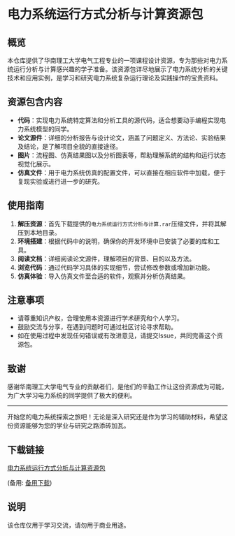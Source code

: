 # 电力系统运行方式分析与计算资源包

## 概览
本仓库提供了华南理工大学电气工程专业的一项课程设计资源，专为那些对电力系统运行分析与计算感兴趣的学子准备。该资源包详尽地展示了电力系统分析的关键技术和应用实例，是学习和研究电力系统复杂运行理论及实践操作的宝贵资料。

## 资源包含内容
- **代码**：实现电力系统特定算法和分析工具的源代码，适合想要动手编程实现电力系统模型的同学。
- **论文源件**：详细的分析报告与设计论文，涵盖了问题定义、方法论、实验结果及结论，是了解项目全貌的直接途径。
- **图片**：流程图、仿真结果图以及分析图表等，帮助理解系统的结构和运行状态视觉化展示。
- **仿真文件**：用于电力系统仿真的配置文件，可以直接在相应软件中加载，便于复现实验或进行进一步的研究。

## 使用指南
1. **解压资源**：首先下载提供的`电力系统运行方式分析与计算.rar`压缩文件，并将其解压到本地目录。
2. **环境搭建**：根据代码中的说明，确保你的开发环境中已安装了必要的库和工具。
3. **阅读文档**：详细阅读论文源件，理解项目的背景、目的以及方法。
4. **浏览代码**：通过代码学习具体的实现细节，尝试修改参数或增加新功能。
5. **仿真体验**：导入仿真文件至合适的软件，观察并分析仿真结果。

## 注意事项
- 请尊重知识产权，合理使用本资源进行学术研究和个人学习。
- 鼓励交流与分享，在遇到问题时可通过社区讨论寻求帮助。
- 如在使用过程中发现任何错误或有改进意见，请提交Issue，共同完善这个资源包。

## 致谢
感谢华南理工大学电气专业的贡献者们，是他们的辛勤工作让这份资源成为可能，为广大学习电力系统的同学提供了极大的便利。

---

开始您的电力系统探索之旅吧！无论是深入研究还是作为学习的辅助材料，希望这份资源能够为您的学业与研究之路添砖加瓦。

## 下载链接
[电力系统运行方式分析与计算资源包](https://pan.quark.cn/s/718fc7882e61) 

(备用: [备用下载](https://pan.baidu.com/s/1tMSAkDK_HvBTUHOY9Bfc4A?pwd=1234))

## 说明

该仓库仅用于学习交流，请勿用于商业用途。
